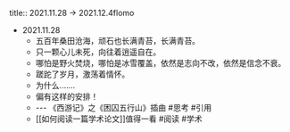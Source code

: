 title:: 2021.11.28 -> 2021.12.4flomo

- 2021.11.28
	- 五百年桑田沧海，顽石也长满青苔，长满青苔。
	- 只一颗心儿未死，向往着逍遥自在。
	- 哪怕是野火焚烧，哪怕是冰雪覆盖，依然是志向不改，依然是信念不衰。
	- 蹉跎了岁月，激荡着情怀。
	- 为什么.......
	- 偏有这样的安排！
	- --- 《西游记》之《困囚五行山》插曲 #思考 #引用
	- [[如何阅读一篇学术论文]]值得一看 #阅读 #学术
